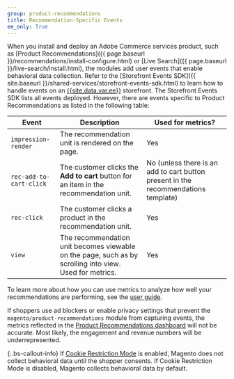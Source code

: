 ```yaml
---
group: product-recommendations
title: Recommendation-Specific Events
ee_only: True
---
```


When you install and deploy an Adobe Commerce services product, such as [Product Recommendations]({{ page.baseurl }}/recommendations/install-configure.html) or [Live Search]({{ page.baseurl }}/live-search/install.html), the modules add user events that enable behavioral data collection. Refer to the [Storefront Events SDK]({{ site.baseurl }}/shared-services/storefront-events-sdk.html) to learn how to handle events on an [{{site.data.var.ee}}](https://business.adobe.com/products/magento/magento-commerce.html) storefront. The Storefront Events SDK lists all events deployed. However, there are events specific to Product Recommendations as listed in the following table:

Event | Description | Used for metrics?
--- | --- | ---
`impression-render` | The recommendation unit is rendered on the page. | Yes
`rec-add-to-cart-click` | The customer clicks the **Add to cart** button for an item in the recommendation unit. | No (unless there is an add to cart button present in the recommendations template)
`rec-click` | The customer clicks a product in the recommendation unit. | Yes
`view` | The recommendation unit becomes viewable on the page, such as by scrolling into view. Used for metrics. | Yes

To learn more about how you can use metrics to analyze how well your recommendations are performing, see the [user guide](https://docs.magento.com/user-guide/marketing/recommendation-metrics.html).

If shoppers use ad blockers or enable privacy settings that prevent the `magento/product-recommendations` module from capturing events, the metrics reflected in the [Product Recommendations dashboard](https://docs.magento.com/user-guide/marketing/product-recommendations.html#dashboard) will not be accurate. Most likely, the engagement and revenue numbers will be underrepresented.

{:.bs-callout-info}
If [Cookie Restriction Mode](https://docs.magento.com/user-guide/stores/compliance-cookie-restriction-mode.html) is enabled, Magento does not collect behavioral data until the shopper consents. If Cookie Restriction Mode is disabled, Magento collects behavioral data by default.
